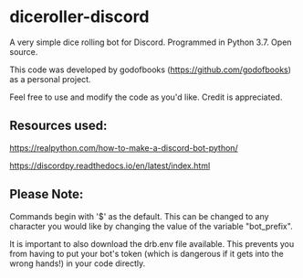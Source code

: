 # diceroller-discord
A very simple dice rolling bot for Discord. Programmed in Python 3.7. Open source. 

This code was developed by godofbooks (https://github.com/godofbooks) as a personal project.

Feel free to use and modify the code as you'd like. Credit is appreciated.


## Resources used:
https://realpython.com/how-to-make-a-discord-bot-python/

https://discordpy.readthedocs.io/en/latest/index.html

## Please Note:
Commands begin with '$' as the default. This can be changed to any character you would like by changing the value of the variable "bot_prefix". 

It is important to also download the drb.env file available. This prevents you from having to put your bot's token (which is dangerous if it gets into the wrong hands!) in your code directly. 
